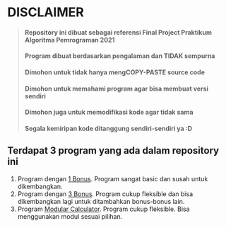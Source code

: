 # DISCLAIMER
> #### Repository ini dibuat sebagai referensi Final Project Praktikum Algoritma Pemrograman 2021
> #### Program dibuat berdasarkan pengalaman dan TIDAK sempurna
> #### Dimohon untuk tidak hanya mengCOPY-PASTE source code
> #### Dimohon untuk memahami program agar bisa membuat versi sendiri
> #### Dimohon juga untuk memodifikasi kode agar tidak sama
> #### Segala kemiripan kode ditanggung sendiri-sendiri ya :D

## Terdapat 3 program yang ada dalam repository ini
1. Program dengan [1 Bonus](https://github.com/KenanyaKAP/Basic-Calculator/tree/main/1%20Bonus#disclaimer). Program sangat basic dan susah untuk dikembangkan.
2. Program dengan [3 Bonus](https://github.com/KenanyaKAP/Basic-Calculator/tree/main/3%20Bonus#disclaimer). Program cukup fleksible dan bisa dikembangkan lagi untuk ditambahkan bonus-bonus lain.
3. Program [Modular Calculator](https://github.com/KenanyaKAP/Basic-Calculator/tree/main/Modular%20Calculator#disclaimer). Program cukup fleksible. Bisa menggunakan modul sesuai pilihan.
